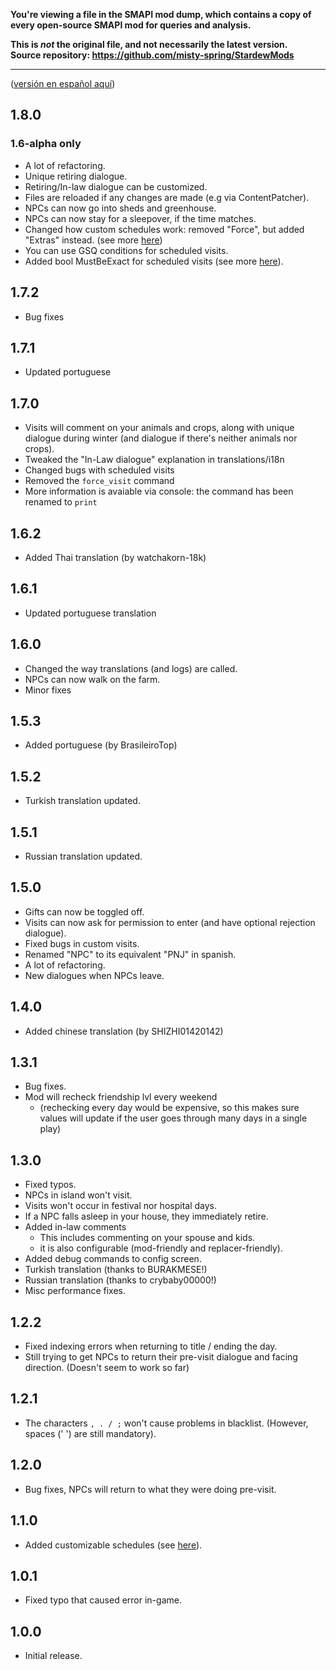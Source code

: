 **You're viewing a file in the SMAPI mod dump, which contains a copy of every open-source SMAPI mod
for queries and analysis.**

**This is _not_ the original file, and not necessarily the latest version.**  
**Source repository: https://github.com/misty-spring/StardewMods**

----

([versión en español aquí](https://github.com/misty-spring/StardewMods/blob/main/FarmhouseVisits/docs/CHANGELOG_es.md))

## 1.8.0
### 1.6-alpha only

- A lot of refactoring.
- Unique retiring dialogue.
- Retiring/In-law dialogue can be customized.
- Files are reloaded if any changes are made (e.g via ContentPatcher).
- NPCs can now go into sheds and greenhouse.
- NPCs can now stay for a sleepover, if the time matches.
- Changed how custom schedules work: removed "Force", but added "Extras" instead. (see more [here](https://github.com/misty-spring/StardewMods/blob/main/FarmhouseVisits/docs/Custom_visits.md))
- You can use GSQ conditions for scheduled visits.
- Added bool MustBeExact for scheduled visits (see more [here](https://github.com/misty-spring/StardewMods/blob/main/FarmhouseVisits/docs/Custom_visits.md)).

## 1.7.2
- Bug fixes

## 1.7.1
- Updated portuguese

## 1.7.0
- Visits will comment on your animals and crops, along with unique dialogue during winter (and dialogue if there's neither animals nor crops).
- Tweaked the "In-Law dialogue" explanation in translations/i18n
- Changed bugs with scheduled visits
- Removed the `force_visit` command
- More information is avaiable via console: the command has been renamed to `print`

## 1.6.2
- Added Thai translation (by watchakorn-18k)

## 1.6.1
- Updated portuguese translation

## 1.6.0
- Changed the way translations (and logs) are called.
- NPCs can now walk on the farm.
- Minor fixes

## 1.5.3
- Added portuguese (by BrasileiroTop)

## 1.5.2
- Turkish translation updated.

## 1.5.1
- Russian translation updated.

## 1.5.0
- Gifts can now be toggled off.
- Visits can now ask for permission to enter (and have optional rejection dialogue).
- Fixed bugs in custom visits.
- Renamed "NPC" to its equivalent "PNJ" in spanish.
- A lot of refactoring.
- New dialogues when NPCs leave.

## 1.4.0
- Added chinese translation (by SHIZHI01420142)

## 1.3.1
- Bug fixes.
- Mod will recheck friendship lvl every weekend
  - (rechecking every day would be expensive, so this makes sure values will update if the user goes through many days in a single play)

## 1.3.0
- Fixed typos.
- NPCs in island won't visit.
- Visits won't occur in festival nor hospital days.
- If a NPC falls asleep in your house, they immediately retire.
- Added in-law comments 
  - This includes commenting on your spouse and kids.
  - it is also configurable (mod-friendly and replacer-friendly).
- Added debug commands to config screen.
- Turkish translation (thanks to BURAKMESE!)
- Russian translation (thanks to crybaby00000!)
- Misc performance fixes.

## 1.2.2
- Fixed indexing errors when returning to title / ending the day. 
- Still trying to get NPCs to return their pre-visit dialogue and facing direction. (Doesn't seem to work so far)

## 1.2.1
- The characters `, . / ;` won't cause problems in blacklist. (However, spaces (' ') are still mandatory).

## 1.2.0
- Bug fixes, NPCs will return to what they were doing pre-visit.

## 1.1.0
- Added customizable schedules (see [here](https://github.com/misty-spring/FarmhouseVisits/blob/main/README.md)).

## 1.0.1
- Fixed typo that caused error in-game.

## 1.0.0
- Initial release. 
